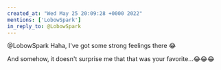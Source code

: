 ```yaml
---
created_at: "Wed May 25 20:09:28 +0000 2022"
mentions: ['LobowSpark']
in_reply_to: @LobowSpark
---
```


@LobowSpark Haha, I've got some strong feelings there 😂

And somehow, it doesn't surprise me that that was your favorite...😂😂😂